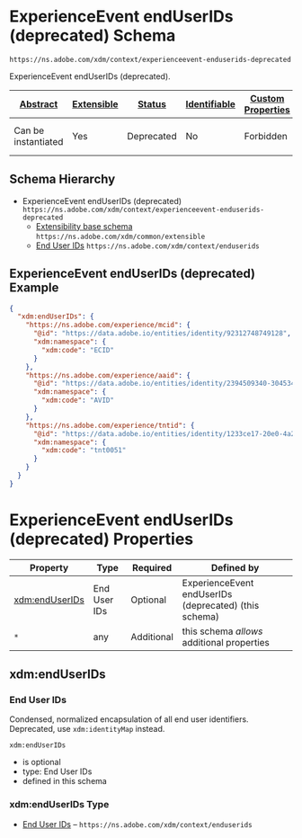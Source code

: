 
# ExperienceEvent endUserIDs (deprecated) Schema

```
https://ns.adobe.com/xdm/context/experienceevent-enduserids-deprecated
```

ExperienceEvent endUserIDs (deprecated).

| [Abstract](../../abstract.md) | [Extensible](../../extensions.md) | [Status](../../status.md) | [Identifiable](../../id.md) | [Custom Properties](../../extensions.md) | [Additional Properties](../../extensions.md) | Defined In |
|-------------------------------|-----------------------------------|---------------------------|-----------------------------|------------------------------------------|----------------------------------------------|------------|
| Can be instantiated | Yes | Deprecated | No | Forbidden | Permitted | [context/experienceevent-enduserids-deprecated.schema.json](context/experienceevent-enduserids-deprecated.schema.json) |
## Schema Hierarchy

* ExperienceEvent endUserIDs (deprecated) `https://ns.adobe.com/xdm/context/experienceevent-enduserids-deprecated`
  * [Extensibility base schema](../common/extensible.schema.md) `https://ns.adobe.com/xdm/common/extensible`
  * [End User IDs](enduserids.schema.md) `https://ns.adobe.com/xdm/context/enduserids`


## ExperienceEvent endUserIDs (deprecated) Example
```json
{
  "xdm:endUserIDs": {
    "https://ns.adobe.com/experience/mcid": {
      "@id": "https://data.adobe.io/entities/identity/92312748749128",
      "xdm:namespace": {
        "xdm:code": "ECID"
      }
    },
    "https://ns.adobe.com/experience/aaid": {
      "@id": "https://data.adobe.io/entities/identity/2394509340-30453470347",
      "xdm:namespace": {
        "xdm:code": "AVID"
      }
    },
    "https://ns.adobe.com/experience/tntid": {
      "@id": "https://data.adobe.io/entities/identity/1233ce17-20e0-4a2c-8198-2a77fd60cf4d",
      "xdm:namespace": {
        "xdm:code": "tnt0051"
      }
    }
  }
}
```

# ExperienceEvent endUserIDs (deprecated) Properties

| Property | Type | Required | Defined by |
|----------|------|----------|------------|
| [xdm:endUserIDs](#xdmenduserids) | End User IDs | Optional | ExperienceEvent endUserIDs (deprecated) (this schema) |
| `*` | any | Additional | this schema *allows* additional properties |

## xdm:endUserIDs
### End User IDs

Condensed, normalized encapsulation of all end user identifiers. Deprecated, use `xdm:identityMap` instead.

`xdm:endUserIDs`
* is optional
* type: End User IDs
* defined in this schema

### xdm:endUserIDs Type


* [End User IDs](enduserids.schema.md) – `https://ns.adobe.com/xdm/context/enduserids`




